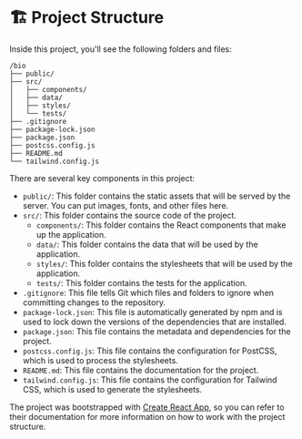 # 🏗️ Project Structure

Inside this project, you'll see the following folders and files:

```text
/bio
├── public/
├── src/
│   ├── components/
│   ├── data/
│   ├── styles/
│   └── tests/
├── .gitignore
├── package-lock.json
├── package.json
├── postcss.config.js
├── README.md
└── tailwind.config.js
```

There are several key components in this project:

- `public/`: This folder contains the static assets that will be served by the server. You can put images, fonts, and other files here.
- `src/`: This folder contains the source code of the project.
  - `components/`: This folder contains the React components that make up the application.
  - `data/`: This folder contains the data that will be used by the application.
  - `styles/`: This folder contains the stylesheets that will be used by the application.
  - `tests/`: This folder contains the tests for the application.
- `.gitignore`: This file tells Git which files and folders to ignore when committing changes to the repository.
- `package-lock.json`: This file is automatically generated by npm and is used to lock down the versions of the dependencies that are installed.
- `package.json`: This file contains the metadata and dependencies for the project.
- `postcss.config.js`: This file contains the configuration for PostCSS, which is used to process the stylesheets.
- `README.md`: This file contains the documentation for the project.
- `tailwind.config.js`: This file contains the configuration for Tailwind CSS, which is used to generate the stylesheets.

The project was bootstrapped with [Create React App](https://create-react-app.dev/), so you can refer to their documentation for more information on how to work with the project structure.